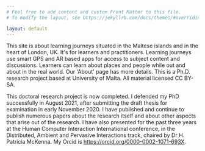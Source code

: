 ```yaml
---
# Feel free to add content and custom Front Matter to this file.
# To modify the layout, see https://jekyllrb.com/docs/themes/#overriding-theme-defaults

layout: default
---
```



This site is about learning journeys situated in the Maltese islands and in the heart of London, UK. It's for learners and practitioners. Learning journeys use smart GPS and AR based apps for access to subject content and discussions. Learners can learn about places and people while out and about in the real world. Our 'About' page has more details. This is a Ph.D. research project based at University of Malta. All material licensed CC BY-SA.

This doctoral research project is now completed. I defended my PhD successfully in August 2021, after submitting the draft thesis for examination in early November 2020. I have published and continue to publish numerous papers about the research itself and about other aspects that arise out of the research. I have also presented for the past three years at the Human Computer Interaction International conference, in the Distributed, Ambient and Pervasive Interactions track, chaired by Dr H. Patricia McKenna. My Orcid is https://orcid.org/0000-0002-1071-693X.